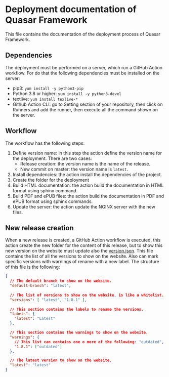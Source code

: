 # Deployment documentation of Quasar Framework

This file contains the documentation of the deployment process of Quasar Framework.

## Dependencies

The deployment must be performed on a server, which run a GitHub Action workflow. For do that the following dependencies must be installed on the server:

- pip3: `yum install -y python3-pip`
- Python 3.8 or higher: `yum install -y python3-devel`
- textlive: `yum install texlive-*`
- Github Action CLI: go to Setting section of your repository, then click on Runners and add the runner, then execute all the command shown on the server.

## Workflow

The workflow has the following steps:

1. Define version name: in this step the action define the version name for the deployment. There are two cases:
   - Release creation: the version name is the name of the release.
   - New commit on master: the version name is `latest`.
2. Install dependencies: the action install the dependencies of the project.
3. Create the folder for the deployment
4. Build HTML documentation: the action build the documentation in HTML format using sphinx command.
5. Build PDF and ePUB files: the action build the documentation in PDF and ePUB format using sphinx commands.
6. Update the server: the action update the NGINX server with the new files.

## New release creation

When a new release is created, a GitHub Action workflow is executed, this action create the new folder for the content of this release, but to show this new version on the website must update also the [version.json](./source/_static/versions.json). This file contains the list of all the versions to show on the website. Also can mark specific versions with warnings of rename with a new label. The structure of this file is the following:

```json
{
  // The default branch to show on the website.
  "default-branch": "latest",
  
  // The list of versions to show on the website, is like a whitelist.
  "versions": [ "latest", "1.8.1" ],
  
  // This section contains the labels to rename the versions.
  "labels": {
    "latest": "Latest"
  },

  // This section contains the warnings to show on the website.
  "warnings": {
    // This list can contains one o more of the following: "outdated", "unreleased" and "prereleased".
    "1.8.1": ["outdated"]
  },

  // The latest version to show on the website.
  "latest": "latest"
}
```
